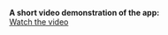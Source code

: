**A short video demonstration of the app:**  
[Watch the video]([https://imgur.com/a/Mm7xrWd](https://imgur.com/a/1p4xL4Z))
